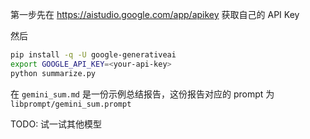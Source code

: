 第一步先在 https://aistudio.google.com/app/apikey 获取自己的 API Key

然后 
```bash
pip install -q -U google-generativeai
export GOOGLE_API_KEY=<your-api-key>
python summarize.py
```

在 `gemini_sum.md` 是一份示例总结报告，这份报告对应的 prompt 为 `libprompt/gemini_sum.prompt`

TODO: 试一试其他模型

